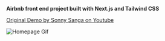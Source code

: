 **Airbnb front end project built with Next.js and Tailwind CSS**

[Original Demo by Sonny Sanga on Youtube](https://youtu.be/BbilqOBOfg8)


![Homepage Gif](https://github.com/RyanKendrick/airbnb-clone/blob/master/public/github-imgs/Homepage.gif?raw=true)